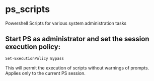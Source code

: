 # ps_scripts
Powershell Scripts for various system administration tasks

## Start PS as administrator and set the session execution policy:
`Set-ExecutionPolicy Bypass`

This will permit the execution of scripts without warnings of prompts. Applies only to the current PS session.


